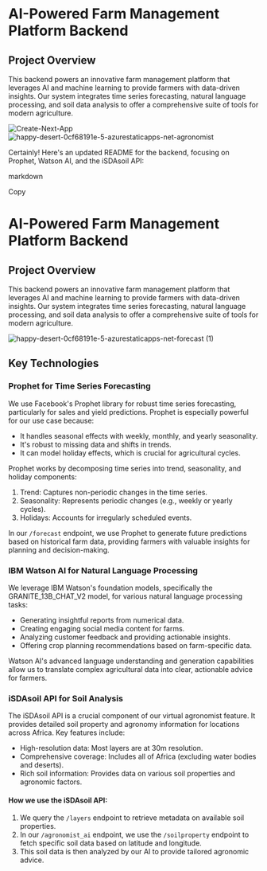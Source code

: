 # AI-Powered Farm Management Platform Backend

## Project Overview

This backend powers an innovative farm management platform that leverages AI and machine learning to provide farmers with data-driven insights. Our system integrates time series forecasting, natural language processing, and soil data analysis to offer a comprehensive suite of tools for modern agriculture.

![Create-Next-App](https://github.com/user-attachments/assets/c3d2db91-313f-484e-97a5-0fabccbb41c1)
![happy-desert-0cf68191e-5-azurestaticapps-net-agronomist](https://github.com/user-attachments/assets/f7d9361e-4152-4419-9547-18a883bbf219)

Certainly! Here's an updated README for the backend, focusing on Prophet, Watson AI, and the iSDAsoil API:

markdown

Copy
# AI-Powered Farm Management Platform Backend

## Project Overview

This backend powers an innovative farm management platform that leverages AI and machine learning to provide farmers with data-driven insights. Our system integrates time series forecasting, natural language processing, and soil data analysis to offer a comprehensive suite of tools for modern agriculture.

![happy-desert-0cf68191e-5-azurestaticapps-net-forecast (1)](https://github.com/user-attachments/assets/b12ff787-1606-48c5-bf09-e60b17f8f7df)


## Key Technologies

### Prophet for Time Series Forecasting

We use Facebook's Prophet library for robust time series forecasting, particularly for sales and yield predictions. Prophet is especially powerful for our use case because:

- It handles seasonal effects with weekly, monthly, and yearly seasonality.
- It's robust to missing data and shifts in trends.
- It can model holiday effects, which is crucial for agricultural cycles.

Prophet works by decomposing time series into trend, seasonality, and holiday components:

1. Trend: Captures non-periodic changes in the time series.
2. Seasonality: Represents periodic changes (e.g., weekly or yearly cycles).
3. Holidays: Accounts for irregularly scheduled events.

In our `/forecast` endpoint, we use Prophet to generate future predictions based on historical farm data, providing farmers with valuable insights for planning and decision-making.

### IBM Watson AI for Natural Language Processing

We leverage IBM Watson's foundation models, specifically the GRANITE_13B_CHAT_V2 model, for various natural language processing tasks:

- Generating insightful reports from numerical data.
- Creating engaging social media content for farms.
- Analyzing customer feedback and providing actionable insights.
- Offering crop planning recommendations based on farm-specific data.

Watson AI's advanced language understanding and generation capabilities allow us to translate complex agricultural data into clear, actionable advice for farmers.

### iSDAsoil API for Soil Analysis

The iSDAsoil API is a crucial component of our virtual agronomist feature. It provides detailed soil property and agronomy information for locations across Africa. Key features include:

- High-resolution data: Most layers are at 30m resolution.
- Comprehensive coverage: Includes all of Africa (excluding water bodies and deserts).
- Rich soil information: Provides data on various soil properties and agronomic factors.

#### How we use the iSDAsoil API:

1. We query the `/layers` endpoint to retrieve metadata on available soil properties.
2. In our `/agronomist_ai` endpoint, we use the `/soilproperty` endpoint to fetch specific soil data based on latitude and longitude.
3. This soil data is then analyzed by our AI to provide tailored agronomic advice.
